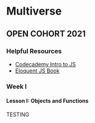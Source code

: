 # Multiverse

## OPEN COHORT 2021

### Helpful Resources
* [Codecademy Intro to JS](https://www.codecademy.com/learn/introduction-to-javascript)
* [Eloquent JS Book](https://eloquentjavascript.net/)

### Week I


#### Lesson I: Objects and Functions

TESTING